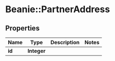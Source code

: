# Beanie::PartnerAddress

## Properties
Name | Type | Description | Notes
------------ | ------------- | ------------- | -------------
**id** | **Integer** |  | 


